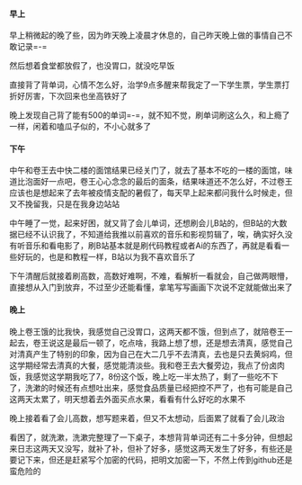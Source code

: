 #### 早上

早上稍微起的晚了些，因为昨天晚上凌晨才休息的，自己昨天晚上做的事情自己不敢记录=-=

然后想着食堂都放假了，也没胃口，就没吃早饭

直接背了背单词，心情不怎么好，治学9点多醒来帮我定了一下学生票，学生票打折好厉害，下次回来也坐高铁好了

晚上发现自己背了能有500的单词=-=，就不知不觉，刷单词刷这么久，和上瘾了一样，闲着和嗑瓜子似的，不小心就多了

#### 下午

中午和卷王去中快二楼的面馆结果已经关门了，就去了基本不吃的一楼的面馆，味道比泡面好一点吧，卷王心心念念的最后的面条，结果味道还不怎么好，不过卷王应该也是想起来了去年被疫情支配的暑假了，每天早上起来都问我什么时候走，但又不挽留我，只是在我身边站站

中午睡了一觉，起来好困，就又背了会儿单词，还想刷会儿B站的，但B站的大数据已经不认识我了，不知道给我推以前喜欢的音乐和影视剪辑了，唉，确实好久没有听音乐和看电影了，刷B站基本就是刷代码教程或者Ai的东西了，再就是看看一些好玩的，也是和教程一样，B站以为我不喜欢音乐了

下午清醒后就接着刷高数，高数好难啊，不难，看解析一看就会，自己做两眼懵，直接想从入门到放弃，不过至少还能看懂，拿笔写写画画下次说不定就能做出来了

#### 晚上

晚上卷王饿的比我快，我感觉自己没胃口，这两天都不饿，但到点了，就陪卷王一起去，卷王说这是最后一顿了，吃点啥，我路上想了想，还是想去清真，感觉自己对清真产生了特别的印象，因为自己在大二几乎不去清真，去也是只去黄焖鸡，但这学期经常去清真的大餐，感觉能清淡些。我和卷王去大餐旁边，我点了份卤肉饭，我感觉这学期我吃了7，8份这个饭，晚上吃一半太热了，剩了一些吃不下了，洗漱的时候还有点想吐出来，感觉食品质量已经把控不严了，也有可能是自己这两天太累了，明天想着去外面买点水果，看看有什么好吃的水果不

晚上接着看了会儿高数，想写题来着，但又不太想动，后面累了就看了会儿政治

看困了，就洗漱，洗漱完整理了一下桌子，本想背背单词还有二十多分钟，但想起来日志这两天又没写，就补了补，但补了好多，感觉这两天发生了好多，有些还是要记下来，但还是赶紧写个加密的代码，把明文加密一下，不然上传到github还是蛮危险的
